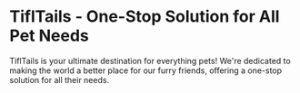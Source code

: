 # TiflTails - One-Stop Solution for All Pet Needs

TiflTails is your ultimate destination for everything pets! We're dedicated to making the world a better place for our furry friends, offering a one-stop solution for all their needs.